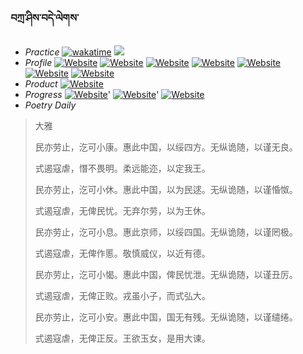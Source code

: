 ### བཀྲ་ཤིས་བདེ་ལེགས་ 
- _Practice_	[![wakatime](https://wakatime.com/badge/user/5043ee4a-e361-4607-9d47-d557f2005d05.svg)](https://wakatime.com/dashboard)	<a href="https://wakatime.com/@5043ee4a-e361-4607-9d47-d557f2005d05"><img src="https://wakatime.com/share/@IvanAXu/06501b1d-f434-4f2a-9524-dc2196223971.png" /></a> 
- _Profile_	[![Website](https://img.shields.io/website?label=&up_color=orange&up_message=Tianchi&url=https%3A%2F%2Fshields.io)](https://tianchi.aliyun.com/home/science/scienceDetail?userId=1095279182618)	[![Website](https://img.shields.io/website?label=&up_color=violet&up_message=AIstudio&url=https%3A%2F%2Fshields.io)](https://aistudio.baidu.com/aistudio/personalcenter/thirdview/979775)	[![Website](https://img.shields.io/website?label=&up_color=blue&up_message=Kaggle&url=https%3A%2F%2Fshields.io)](https://www.kaggle.com/ivanxu/)	[![Website](https://img.shields.io/website?label=&up_color=gay&up_message=Yuque&url=https%3A%2F%2Fshields.io)](https://www.yuque.com/ivanaxu)	[![Website](https://img.shields.io/website?label=&up_color=brown&up_message=Leetcode&url=https%3A%2F%2Fshields.io)](https://leetcode.cn/u/ivanaxu)	[![Website](https://img.shields.io/website?label=&up_color=red&up_message=Gitee&url=https%3A%2F%2Fshields.io)](https://gitee.com/IvanaXu)	[![Website](https://img.shields.io/website?label=&up_color=yellow&up_message=Monkeytype&url=https%3A%2F%2Fshields.io)](https://monkeytype.com/profile/IvanaXu) 
- _Product_	[![Website](https://img.shields.io/website?label=alpha&up_color=blue&up_message=EDA&url=https%3A%2F%2Fshields.io)](http://eda.tangjt.cn/) 
- _Progress_	[![Website](https://img.shields.io/website?label=&up_color=black&up_message=APTOS2021&url=https%3A%2F%2Fshields.io)](https://github.com/IvanaXu/APTOS2021/)'	[![Website](https://img.shields.io/website?label=&up_color=black&up_message=EDA&url=https%3A%2F%2Fshields.io)](https://github.com/IvanaXu/EDA/)'	[![Website](https://img.shields.io/website?label=&up_color=black&up_message=AICAS2024&url=https%3A%2F%2Fshields.io)](https://github.com/IvanaXu/AICAS2024/) 
- _Poetry Daily_ 


> 大雅
> 
> 民亦劳止，汔可小康。惠此中国，以绥四方。无纵诡随，以谨无良。
> 
> 式遏寇虐，憯不畏明。柔远能迩，以定我王。
> 
> 民亦劳止，汔可小休。惠此中国，以为民逑。无纵诡随，以谨惛怓。
> 
> 式遏寇虐，无俾民忧。无弃尔劳，以为王休。
> 
> 民亦劳止，汔可小息。惠此京师，以绥四国。无纵诡随，以谨罔极。
> 
> 式遏寇虐，无俾作慝。敬慎威仪，以近有德。
> 
> 民亦劳止，汔可小愒。惠此中国，俾民忧泄。无纵诡随，以谨丑厉。
> 
> 式遏寇虐，无俾正败。戎虽小子，而式弘大。
> 
> 民亦劳止，汔可小安。惠此中国，国无有残。无纵诡随，以谨缱绻。
> 
> 式遏寇虐，无俾正反。王欲玉女，是用大谏。
>
